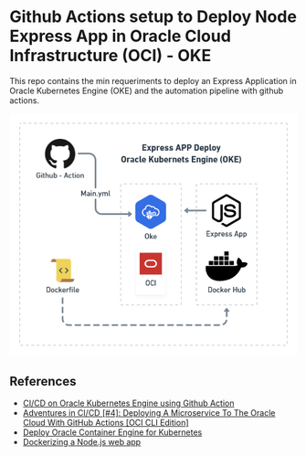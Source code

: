 # Github Actions setup to Deploy Node Express App in Oracle Cloud Infrastructure (OCI) - OKE

This repo contains the min requeriments to deploy an Express Application in Oracle Kubernetes Engine (OKE) and the automation pipeline with github actions.

![img](./media/diagram.github-actions-oke.png)

## References

- [CI/CD on Oracle Kubernetes Engine using Github Action](https://blog.kube-mesh.io/ci-cd-on-oracle-kubernetes-engine-using-github-action/)
- [Adventures in CI/CD [#4]: Deploying A Microservice To The Oracle Cloud With GitHub Actions [OCI CLI Edition]](https://blogs.oracle.com/developers/post/adventures-in-cicd-4-deploying-a-microservice-to-the-oracle-cloud-with-github-actions-oci-cli-edition)
- [Deploy Oracle Container Engine for Kubernetes](https://docs.oracle.com/en/learn/container_engine_kubernetes/#introduction)
- [Dockerizing a Node.js web app](https://nodejs.org/en/docs/guides/nodejs-docker-webapp/)
